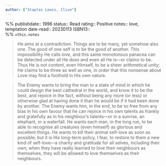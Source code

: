```yaml
---
author: ["Staples Lewis, Clive"]
---
```

%%
publishdate:: 1996
status:: Read
rating:: Positive
notes:: love, temptation
date-read::  20230113
ISBN13::  
%%
`=this.notes`

> He aims at a contradiction. Things are to be many, yet somehow also one. The good of one self is to be the good of another. This impossibility He calls _love_, and this same monotonous panacea can be detected under all He does and even all He is—or claims to be. Thus He is not content, even Himself, to be a sheer arithmetical unity; He claims to be three as well as one, in order that this nonsense about Love may find a foothold in His own nature.

> The Enemy wants to bring the man to a state of mind in which he could design the best cathedral in the world, and know it to be the best, and rejoice in the fact, without being any more (or less) or otherwise glad at having done it than he would be if it had been done by another. The Enemy wants him, in the end, to be so free from any bias in his own favour that he can rejoice in his own talents as frankly and gratefully as in his neighbour’s talents—or in a sunrise, an elephant, or a waterfall. He wants each man, in the long run, to be able to recognise all creatures (even himself) as glorious and excellent things. He wants to kill their animal self-love as soon as possible; but it is His long-term policy, I fear, to restore to them a new kind of self-love—a charity and gratitude for all selves, including their own; when they have really learned to love their neighbours as themselves, they will be allowed to love themselves as their neighbours.